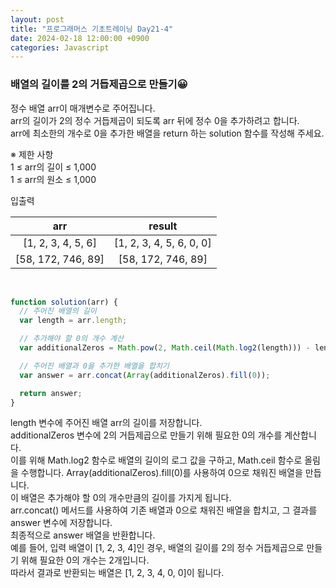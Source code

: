 ```yaml
---
layout: post
title: "프로그래머스 기초트레이닝 Day21-4"
date: 2024-02-18 12:00:00 +0900
categories: Javascript
---
```


### 배열의 길이를 2의 거듭제곱으로 만들기😀

정수 배열 arr이 매개변수로 주어집니다.<br>
arr의 길이가 2의 정수 거듭제곱이 되도록 arr 뒤에 정수 0을 추가하려고 합니다. <br>
arr에 최소한의 개수로 0을 추가한 배열을 return 하는 solution 함수를 작성해 주세요.<br>

※ 제한 사항<br>
1 ≤ arr의 길이 ≤ 1,000<br>
1 ≤ arr의 원소 ≤ 1,000<br>

입출력 <br>

|        arr         |          result          |
| :----------------: | :----------------------: |
| [1, 2, 3, 4, 5, 6] | [1, 2, 3, 4, 5, 6, 0, 0] |
| [58, 172, 746, 89] |    [58, 172, 746, 89]    |

<br>

```javascript
function solution(arr) {
  // 주어진 배열의 길이
  var length = arr.length;

  // 추가해야 할 0의 개수 계산
  var additionalZeros = Math.pow(2, Math.ceil(Math.log2(length))) - length;

  // 주어진 배열과 0을 추가한 배열을 합치기
  var answer = arr.concat(Array(additionalZeros).fill(0));

  return answer;
}
```

length 변수에 주어진 배열 arr의 길이를 저장합니다.<br>
additionalZeros 변수에 2의 거듭제곱으로 만들기 위해 필요한 0의 개수를 계산합니다. <br>
이를 위해 Math.log2 함수로 배열의 길이의 로그 값을 구하고, Math.ceil 함수로 올림을 수행합니다.
Array(additionalZeros).fill(0)를 사용하여 0으로 채워진 배열을 만듭니다. <br>
이 배열은 추가해야 할 0의 개수만큼의 길이를 가지게 됩니다.<br>
arr.concat() 메서드를 사용하여 기존 배열과 0으로 채워진 배열을 합치고, 그 결과를 answer 변수에 저장합니다.<br>
최종적으로 answer 배열을 반환합니다.<br>
예를 들어, 입력 배열이 [1, 2, 3, 4]인 경우, 배열의 길이를 2의 정수 거듭제곱으로 만들기 위해 필요한 0의 개수는 2개입니다.<br>
따라서 결과로 반환되는 배열은 [1, 2, 3, 4, 0, 0]이 됩니다.<br>
